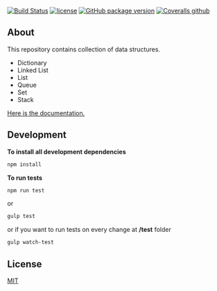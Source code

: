 [![Build Status](https://travis-ci.org/DNonov/data-structures-lib.svg?branch=master)](https://travis-ci.org/DNonov/data-structures-lib) [![license](https://img.shields.io/github/license/DNonov/data-structures-lib.svg)](./LICENSE) [![GitHub package version](https://img.shields.io/github/package-json/v/badges/shields.svg)](./package.json) [![Coveralls github](https://img.shields.io/coveralls/github/DNonov/data-structures-lib.svg)]()



## About
This repository contains collection of data structures.
* Dictionary
* Linked List
* List
* Queue
* Set
* Stack

[Here is the documentation.](https://dnonov.github.io/data-structures-lib/)

## Development

**To install all development dependencies**

```bash
npm install
```

**To run tests**
```bash
npm run test
```
or
```bash
gulp test
```
or if you want to run tests on every change at **/test** folder
```bash
gulp watch-test
```
## License
[MIT](./LICENSE)